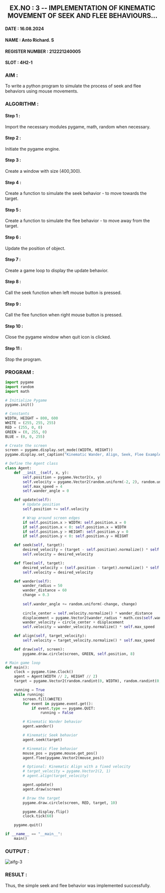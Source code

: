 ## <p align="center"> EX.NO : 3 -- IMPLEMENTATION OF KINEMATIC MOVEMENT OF SEEK AND FLEE BEHAVIOURS... </p>

#### DATE : 16.08.2024      
#### NAME : Anto Richard. S
#### REGISTER NUMBER : 212221240005
#### SLOT : 4H2-1

### AIM : 

To write a python program to simulate the process of seek and flee behaviors using mouse movements.

### ALGORITHM :

#### Step 1 :

Import the necessary modules pygame, math, random when necessary.

#### Step 2 :

Initiate the pygame engine.

#### Step 3 :

Create a window with size (400,300).

#### Step 4 :

Create a function to simulate the seek behavior - to move towards the target.

#### Step 5 :

Create a function to simulate the flee behavior - to move away from the target.

#### Step 6 :

Update the position of object.

#### Step 7 :

Create a game loop to display the update behavior.

#### Step 8 :

Call the seek function when left mouse button is pressed.

#### Step 9 :

Call the flee function when right mouse button is pressed.

#### Step 10 :

Close the pygame window when quit icon is clicked.

#### Step 11 :

Stop the program.
    
### PROGRAM :

```python
import pygame
import random
import math

# Initialize Pygame
pygame.init()

# Constants
WIDTH, HEIGHT = 800, 600
WHITE = (255, 255, 255)
RED = (255, 0, 0)
GREEN = (0, 255, 0)
BLUE = (0, 0, 255)

# Create the screen
screen = pygame.display.set_mode((WIDTH, HEIGHT))
pygame.display.set_caption("Kinematic Wander, Align, Seek, Flee Example")
```

```python
# Define the Agent class
class Agent:
    def __init__(self, x, y):
        self.position = pygame.Vector2(x, y)
        self.velocity = pygame.Vector2(random.uniform(-2, 2), random.uniform(-2, 2))
        self.max_speed = 4
        self.wander_angle = 0

    def update(self):
        # Update position
        self.position += self.velocity

        # Wrap around screen edges
        if self.position.x > WIDTH: self.position.x = 0
        if self.position.x < 0: self.position.x = WIDTH
        if self.position.y > HEIGHT: self.position.y = 0
        if self.position.y < 0: self.position.y = HEIGHT

    def seek(self, target):
        desired_velocity = (target - self.position).normalize() * self.max_speed
        self.velocity = desired_velocity

    def flee(self, target):
        desired_velocity = (self.position - target).normalize() * self.max_speed
        self.velocity = desired_velocity

    def wander(self):
        wander_radius = 50
        wander_distance = 60
        change = 0.3
        
        self.wander_angle += random.uniform(-change, change)
        
        circle_center = self.velocity.normalize() * wander_distance
        displacement = pygame.Vector2(wander_radius * math.cos(self.wander_angle), wander_radius * math.sin(self.wander_angle))
        wander_velocity = circle_center + displacement
        self.velocity = wander_velocity.normalize() * self.max_speed

    def align(self, target_velocity):
        self.velocity = target_velocity.normalize() * self.max_speed

    def draw(self, screen):
        pygame.draw.circle(screen, GREEN, self.position, 8)
```

```python
# Main game loop
def main():
    clock = pygame.time.Clock()
    agent = Agent(WIDTH // 2, HEIGHT // 2)
    target = pygame.Vector2(random.randint(0, WIDTH), random.randint(0, HEIGHT))

    running = True
    while running:
        screen.fill(WHITE)
        for event in pygame.event.get():
            if event.type == pygame.QUIT:
                running = False

        # Kinematic Wander behavior
        agent.wander()

        # Kinematic Seek behavior
        agent.seek(target)

        # Kinematic Flee behavior
        mouse_pos = pygame.mouse.get_pos()
        agent.flee(pygame.Vector2(mouse_pos))

        # Optional: Kinematic Align with a fixed velocity
        # target_velocity = pygame.Vector2(2, 1)
        # agent.align(target_velocity)

        agent.update()
        agent.draw(screen)

        # Draw the target
        pygame.draw.circle(screen, RED, target, 10)

        pygame.display.flip()
        clock.tick(60)

    pygame.quit()

if __name__ == "__main__":
    main()
```

### OUTPUT :
 
![aifg-3](https://github.com/user-attachments/assets/ada40b75-111c-474f-8438-4a00822f5fd1)


### RESULT :

Thus, the simple seek and flee behavior was implemented successfully.

